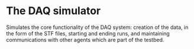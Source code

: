 # The DAQ simulator

Simulates the core functionality of the DAQ system: creation of the data,
in the form of the STF files, starting and ending runs, and maintaining communications
with other agents which are part of the testbed.
